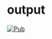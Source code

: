 # output
[![Pub](https://img.shields.io/pub/v/output.svg)](https://pub.dartlang.org/packages/output)
